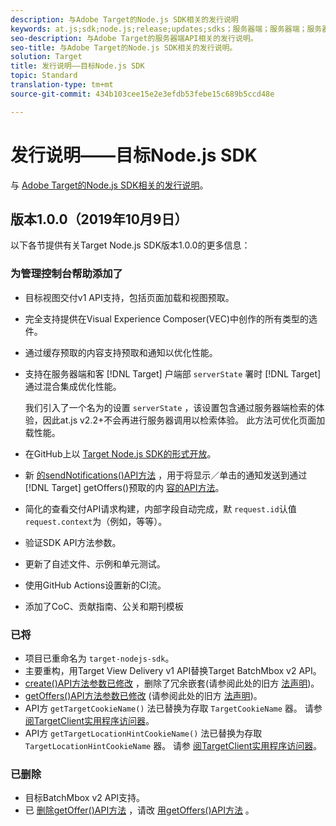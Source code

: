 ```yaml
---
description: 与Adobe Target的Node.js SDK相关的发行说明
keywords: at.js;sdk;node.js;release;updates;sdks；服务器端；服务器端；服务器端；nodejs
seo-description: 与Adobe Target的服务器端API相关的发行说明。
seo-title: 与Adobe Target的Node.js SDK相关的发行说明。
solution: Target
title: 发行说明——目标Node.js SDK
topic: Standard
translation-type: tm+mt
source-git-commit: 434b103cee15e2e3efdb53febe15c689b5ccd48e

---
```



# 发行说明——目标Node.js SDK

与 [Adobe Target的Node.js SDK相关的发行说明](https://github.com/adobe/target-nodejs-sdk)。

## 版本1.0.0（2019年10月9日）

以下各节提供有关Target Node.js SDK版本1.0.0的更多信息：

### 为管理控制台帮助添加了

* 目标视图交付v1 API支持，包括页面加载和视图预取。
* 完全支持提供在Visual Experience Composer(VEC)中创作的所有类型的选件。
* 通过缓存预取的内容支持预取和通知以优化性能。
* 支持在服务器端和客 [!DNL Target] 户端部 `serverState` 署时 [!DNL Target] 通过混合集成优化性能。

   我们引入了一个名为的设置 `serverState` ，该设置包含通过服务器端检索的体验，因此at.js v2.2+不会再进行服务器调用以检索体验。 此方法可优化页面加载性能。

* 在GitHub上以 [Target Node.js SDK的形式开放](https://github.com/adobe/target-nodejs-sdk)。
* 新 [的sendNotifications()API方法](https://git.corp.adobe.com/anischev/target-nodejs-sdk/blob/TNT-33695/README.md#targetclientsendnotifications) ，用于将显示／单击的通知发送到通过 [!DNL Target] getOffers()预取的内 [容的API方法](https://git.corp.adobe.com/anischev/target-nodejs-sdk/blob/TNT-33695/README.md#targetclientgetoffers)。
* 简化的查看交付API请求构建，内部字段自动完成，默 `request.id`认值 `request.context`为（例如，等等）。
* 验证SDK API方法参数。
* 更新了自述文件、示例和单元测试。
* 使用GitHub Actions设置新的CI流。
* 添加了CoC、贡献指南、公关和期刊模板

### 已将

* 项目已重命名为 `target-nodejs-sdk`。
* 主要重构，用Target View Delivery v1 API替换Target BatchMbox v2 API。
* [create()API方法参数已修改](https://git.corp.adobe.com/anischev/target-nodejs-sdk/blob/TNT-33695/README.md#targetclientcreate) ，删除了冗余嵌套(请参阅此处的旧方 [法声明](https://www.npmjs.com/package/@adobe/target-node-client#targetnodeclientcreate))。
* [getOffers()API方法参数已修改](https://git.corp.adobe.com/anischev/target-nodejs-sdk/blob/TNT-33695/README.md#targetclientgetoffers) (请参阅此处的旧方 [法声明](https://www.npmjs.com/package/@adobe/target-node-client#targetnodeclientgetoffers))。
* API方 `getTargetCookieName()` 法已替换为存取 `TargetCookieName` 器。 请参 [阅TargetClient实用程序访问器](https://git.corp.adobe.com/anischev/target-nodejs-sdk/blob/TNT-33695/README.md#targetclient-utility-accessors)。
* API方 `getTargetLocationHintCookieName()` 法已替换为存取 `TargetLocationHintCookieName` 器。  请参 [阅TargetClient实用程序访问器](https://git.corp.adobe.com/anischev/target-nodejs-sdk/blob/TNT-33695/README.md#targetclient-utility-accessors)。

### 已删除

* 目标BatchMbox v2 API支持。
* 已 [删除getOffer()API方法](https://www.npmjs.com/package/@adobe/target-node-client#targetnodeclientgetoffer) ，请改 [用getOffers()API方法](https://git.corp.adobe.com/anischev/target-nodejs-sdk/blob/TNT-33695/README.md#targetclientgetoffers) 。

